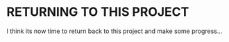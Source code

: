# RETURNING TO THIS PROJECT

I think its now time to return back to this project and make some progress...